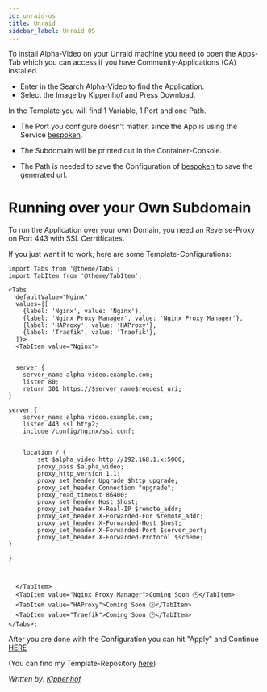 ```yaml
---
id: unraid-os
title: Unraid
sidebar_label: Unraid OS
---
```


To install Alpha-Video on your Unraid machine you need to open the Apps-Tab which you can access if you have Community-Applications (CA) installed.

* Enter in the Search Alpha-Video to find the Application.
* Select the Image by Kippenhof and Press Download.

In the Template you will find 1 Variable, 1 Port and one Path.

* The Port you configure doesn't matter, since the App is using the Service [bespoken](https://bespoken.io).


* The Subdomain will be printed out in the Container-Console.

* The Path is needed to save the Configuration of [bespoken](https://bespoken.io) to save the generated url.


# Running over your Own Subdomain


To run the Application over your own Domain, you need an Reverse-Proxy on Port 443 with SSL Cerrtificates.

If you just want it to work, here are some Template-Configurations:

```mdx-code-block
import Tabs from '@theme/Tabs';
import TabItem from '@theme/TabItem';

<Tabs
  defaultValue="Nginx"
  values={[
    {label: 'Nginx', value: 'Nginx'},
    {label: 'Nginx Proxy Manager', value: 'Nginx Proxy Manager'},
    {label: 'HAProxy', value: 'HAProxy'},
	{label: 'Traefik', value: 'Traefik'},
  ]}>
  <TabItem value="Nginx">


  server {
    server_name alpha-video.example.com;
    listen 80;
    return 301 https://$server_name$request_uri;
}

server {
    server_name alpha-video.example.com;
    listen 443 ssl http2;
    include /config/nginx/ssl.conf;


    location / {
        set $alpha_video http://192.168.1.x:5000;
        proxy_pass $alpha_video;
        proxy_http_version 1.1;
        proxy_set_header Upgrade $http_upgrade;
        proxy_set_header Connection "upgrade";
        proxy_read_timeout 86400;
        proxy_set_header Host $host;
        proxy_set_header X-Real-IP $remote_addr;
        proxy_set_header X-Forwarded-For $remote_addr;
        proxy_set_header X-Forwarded-Host $host;
        proxy_set_header X-Forwarded-Port $server_port;
        proxy_set_header X-Forwarded-Protocol $scheme;
}

}


  
  </TabItem>
  <TabItem value="Nginx Proxy Manager">Coming Soon 🕒</TabItem>
  <TabItem value="HAProxy">Coming Soon 🕒</TabItem>
  <TabItem value="Traefik">Coming Soon 🕒</TabItem>
</Tabs>;

```


After you are done with the Configuration you can hit "Apply" and Continue [HERE](https://alpha-video.andrewstech.me/docs/doc4)




(You can find my Template-Repository [here](https://github.com/Kippenhof/docker-templates))


*Written by: [Kippenhof](https://github.com/Kippenhof)*
